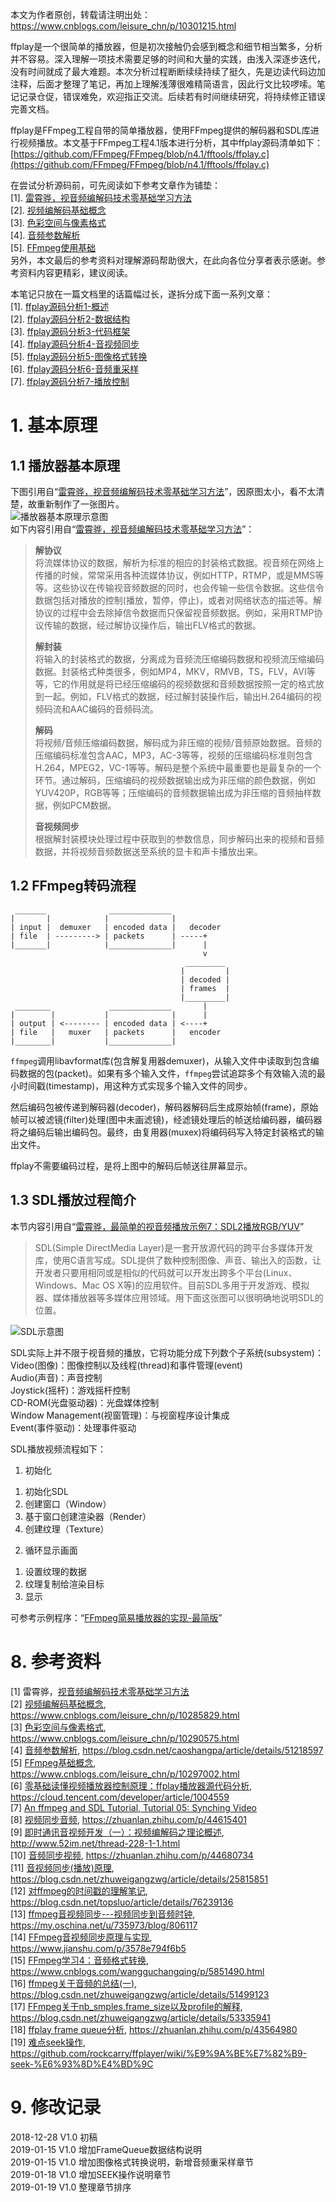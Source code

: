 本文为作者原创，转载请注明出处：<https://www.cnblogs.com/leisure_chn/p/10301215.html>  

ffplay是一个很简单的播放器，但是初次接触仍会感到概念和细节相当繁多，分析并不容易。深入理解一项技术需要足够的时间和大量的实践，由浅入深逐步迭代，没有时间就成了最大难题。本次分析过程断断续续持续了挺久，先是边读代码边加注释，后面才整理了笔记，再加上理解浅薄很难精简语言，因此行文比较啰嗦。笔记记录仓促，错误难免，欢迎指正交流。后续若有时间继续研究，将持续修正错误完善文档。  

ffplay是FFmpeg工程自带的简单播放器，使用FFmpeg提供的解码器和SDL库进行视频播放。本文基于FFmpeg工程4.1版本进行分析，其中ffplay源码清单如下：  
[https://github.com/FFmpeg/FFmpeg/blob/n4.1/fftools/ffplay.c](https://github.com/FFmpeg/FFmpeg/blob/n4.1/fftools/ffplay.c)  

在尝试分析源码前，可先阅读如下参考文章作为铺垫：  
[1]. [雷霄骅，视音频编解码技术零基础学习方法](https://blog.csdn.net/leixiaohua1020/article/details/18893769)  
[2]. [视频编解码基础概念](https://www.cnblogs.com/leisure_chn/p/10285829.html)  
[3]. [色彩空间与像素格式](https://www.cnblogs.com/leisure_chn/p/10290575.html)  
[4]. [音频参数解析](https://blog.csdn.net/caoshangpa/article/details/51218597)  
[5]. [FFmpeg使用基础](https://www.cnblogs.com/leisure_chn/p/10297002.html)  
另外，本文最后的参考资料对理解源码帮助很大，在此向各位分享者表示感谢。参考资料内容更精彩，建议阅读。  

本笔记只放在一篇文档里的话篇幅过长，遂拆分成下面一系列文章：  
[1]. [ffplay源码分析1-概述](https://www.cnblogs.com/leisure_chn/p/10301215.html)  
[2]. [ffplay源码分析2-数据结构](https://www.cnblogs.com/leisure_chn/p/10301253.html)  
[3]. [ffplay源码分析3-代码框架](https://www.cnblogs.com/leisure_chn/p/10301831.html)  
[4]. [ffplay源码分析4-音视频同步](https://www.cnblogs.com/leisure_chn/p/10307089.html)  
[5]. [ffplay源码分析5-图像格式转换](https://www.cnblogs.com/leisure_chn/p/10311376.html)  
[6]. [ffplay源码分析6-音频重采样](https://www.cnblogs.com/leisure_chn/p/10312713.html)  
[7]. [ffplay源码分析7-播放控制](https://www.cnblogs.com/leisure_chn/p/10316225.html)  

# 1. 基本原理  
## 1.1 播放器基本原理  
下图引用自“[雷霄骅，视音频编解码技术零基础学习方法](https://blog.csdn.net/leixiaohua1020/article/details/18893769)”，因原图太小，看不太清楚，故重新制作了一张图片。  
![播放器基本原理示意图](https://leichn.github.io/img/avideo_basics/player_flow.jpg "播放器基本原理示意图")  
如下内容引用自“[雷霄骅，视音频编解码技术零基础学习方法](https://blog.csdn.net/leixiaohua1020/article/details/18893769)”：  
>**解协议**  
将流媒体协议的数据，解析为标准的相应的封装格式数据。视音频在网络上传播的时候，常常采用各种流媒体协议，例如HTTP，RTMP，或是MMS等等。这些协议在传输视音频数据的同时，也会传输一些信令数据。这些信令数据包括对播放的控制(播放，暂停，停止)，或者对网络状态的描述等。解协议的过程中会去除掉信令数据而只保留视音频数据。例如，采用RTMP协议传输的数据，经过解协议操作后，输出FLV格式的数据。
>
>**解封装**  
将输入的封装格式的数据，分离成为音频流压缩编码数据和视频流压缩编码数据。封装格式种类很多，例如MP4，MKV，RMVB，TS，FLV，AVI等等，它的作用就是将已经压缩编码的视频数据和音频数据按照一定的格式放到一起。例如，FLV格式的数据，经过解封装操作后，输出H.264编码的视频码流和AAC编码的音频码流。
>
>**解码**  
将视频/音频压缩编码数据，解码成为非压缩的视频/音频原始数据。音频的压缩编码标准包含AAC，MP3，AC-3等等，视频的压缩编码标准则包含H.264，MPEG2，VC-1等等。解码是整个系统中最重要也是最复杂的一个环节。通过解码，压缩编码的视频数据输出成为非压缩的颜色数据，例如YUV420P，RGB等等；压缩编码的音频数据输出成为非压缩的音频抽样数据，例如PCM数据。
>
>**音视频同步**  
根据解封装模块处理过程中获取到的参数信息，同步解码出来的视频和音频数据，并将视频音频数据送至系统的显卡和声卡播放出来。

## 1.2 FFmpeg转码流程  
```
 _______              ______________
|       |            |              |
| input |  demuxer   | encoded data |   decoder
| file  | ---------> | packets      | -----+
|_______|            |______________|      |
                                           v
                                       _________
                                      |         |
                                      | decoded |
                                      | frames  |
                                      |_________|
 ________             ______________       |
|        |           |              |      |
| output | <-------- | encoded data | <----+
| file   |   muxer   | packets      |   encoder
|________|           |______________|

```
`ffmpeg`调用libavformat库(包含解复用器demuxer)，从输入文件中读取到包含编码数据的包(packet)。如果有多个输入文件，`ffmpeg`尝试追踪多个有效输入流的最小时间戳(timestamp)，用这种方式实现多个输入文件的同步。

然后编码包被传递到解码器(decoder)，解码器解码后生成原始帧(frame)，原始帧可以被滤镜(filter)处理(图中未画滤镜)，经滤镜处理后的帧送给编码器，编码器将之编码后输出编码包。最终，由复用器(muxex)将编码码写入特定封装格式的输出文件。

ffplay不需要编码过程，是将上图中的解码后帧送往屏幕显示。

## 1.3 SDL播放过程简介  
本节内容引用自“[雷霄骅，最简单的视音频播放示例7：SDL2播放RGB/YUV](https://blog.csdn.net/leixiaohua1020/article/details/40525591)”  
>SDL(Simple DirectMedia Layer)是一套开放源代码的跨平台多媒体开发库，使用C语言写成。SDL提供了数种控制图像、声音、输出入的函数，让开发者只要用相同或是相似的代码就可以开发出跨多个平台(Linux、Windows、Mac OS X等)的应用软件。目前SDL多用于开发游戏、模拟器、媒体播放器等多媒体应用领域。用下面这张图可以很明确地说明SDL的位置。

![SDL示意图](https://img-blog.csdn.net/20141028011855768?watermark/2/text/aHR0cDovL2Jsb2cuY3Nkbi5uZXQvbGVpeGlhb2h1YTEwMjA=/font/5a6L5L2T/fontsize/400/fill/I0JBQkFCMA==/dissolve/70/gravity/SouthEast "SDL示意图")  

SDL实际上并不限于视音频的播放，它将功能分成下列数个子系统(subsystem)：  
Video(图像)：图像控制以及线程(thread)和事件管理(event)  
Audio(声音)：声音控制  
Joystick(摇杆)：游戏摇杆控制  
CD-ROM(光盘驱动器)：光盘媒体控制  
Window Management(视窗管理)：与视窗程序设计集成  
Event(事件驱动)：处理事件驱动  

SDL播放视频流程如下：  
1. 初始化  
1) 初始化SDL  
2) 创建窗口（Window）  
3) 基于窗口创建渲染器（Render）  
4) 创建纹理（Texture）  
2. 循环显示画面  
1) 设置纹理的数据  
2) 纹理复制给渲染目标  
3) 显示  

可参考示例程序：“[FFmpeg简易播放器的实现-最简版](https://www.cnblogs.com/leisure_chn/p/10040202.html)”  

# 8. 参考资料  
[1] 雷霄骅，[视音频编解码技术零基础学习方法](https://blog.csdn.net/leixiaohua1020/article/details/18893769)  
[2] [视频编解码基础概念](https://www.cnblogs.com/leisure_chn/p/10285829.html), <https://www.cnblogs.com/leisure_chn/p/10285829.html>  
[3] [色彩空间与像素格式](https://www.cnblogs.com/leisure_chn/p/10290575.html), <https://www.cnblogs.com/leisure_chn/p/10290575.html>  
[4] [音频参数解析](https://blog.csdn.net/caoshangpa/article/details/51218597), <https://blog.csdn.net/caoshangpa/article/details/51218597>  
[5] [FFmpeg基础概念](https://www.cnblogs.com/leisure_chn/p/10297002.html), <https://www.cnblogs.com/leisure_chn/p/10297002.html>  
[6] [零基础读懂视频播放器控制原理：ffplay播放器源代码分析](https://cloud.tencent.com/developer/article/1004559), <https://cloud.tencent.com/developer/article/1004559>  
[7] [An ffmpeg and SDL Tutorial, Tutorial 05: Synching Video](http://dranger.com/ffmpeg/ffmpegtutorial_all.html#tutorial05.html)  
[8] [视频同步音频](https://zhuanlan.zhihu.com/p/44615401), <https://zhuanlan.zhihu.com/p/44615401>  
[9] [即时通讯音视频开发（一）：视频编解码之理论概述](http://www.52im.net/thread-228-1-1.html), <http://www.52im.net/thread-228-1-1.html>  
[10] [音频同步视频](https://zhuanlan.zhihu.com/p/44680734), <https://zhuanlan.zhihu.com/p/44680734>  
[11] [音视频同步(播放)原理](https://blog.csdn.net/zhuweigangzwg/article/details/25815851), <https://blog.csdn.net/zhuweigangzwg/article/details/25815851>  
[12] [对ffmpeg的时间戳的理解笔记](https://blog.csdn.net/topsluo/article/details/76239136), <https://blog.csdn.net/topsluo/article/details/76239136>  
[13] [ffmpeg音视频同步---视频同步到音频时钟](https://my.oschina.net/u/735973/blog/806117), <https://my.oschina.net/u/735973/blog/806117>  
[14] [FFmpeg音视频同步原理与实现](https://www.jianshu.com/p/3578e794f6b5), <https://www.jianshu.com/p/3578e794f6b5>  
[15] [FFmpeg学习4：音频格式转换](https://www.cnblogs.com/wangguchangqing/p/5851490.html), <https://www.cnblogs.com/wangguchangqing/p/5851490.html>  
[16] [ffmpeg关于音频的总结(一)](https://blog.csdn.net/zhuweigangzwg/article/details/51499123), <https://blog.csdn.net/zhuweigangzwg/article/details/51499123>  
[17] [FFmpeg关于nb_smples,frame_size以及profile的解释](https://blog.csdn.net/zhuweigangzwg/article/details/53335941), <https://blog.csdn.net/zhuweigangzwg/article/details/53335941>  
[18] [ffplay frame queue分析](https://zhuanlan.zhihu.com/p/43564980), <https://zhuanlan.zhihu.com/p/43564980>  
[19] [难点seek操作](https://github.com/rockcarry/ffplayer/wiki/%E9%9A%BE%E7%82%B9-seek-%E6%93%8D%E4%BD%9C), <https://github.com/rockcarry/ffplayer/wiki/%E9%9A%BE%E7%82%B9-seek-%E6%93%8D%E4%BD%9C>  

# 9. 修改记录  
2018-12-28  V1.0  初稿  
2019-01-15  V1.0  增加FrameQueue数据结构说明  
2019-01-15  V1.0  增加图像格式转换说明，新增音频重采样章节  
2019-01-18  V1.0  增加SEEK操作说明章节  
2019-01-19  V1.0  整理章节排序  